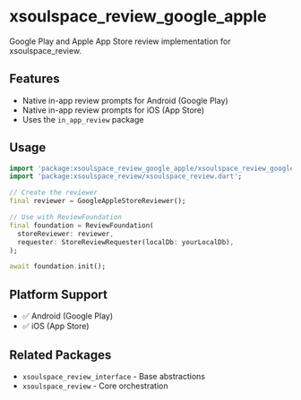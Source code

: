 # xsoulspace_review_google_apple

Google Play and Apple App Store review implementation for xsoulspace_review.

## Features

- Native in-app review prompts for Android (Google Play)
- Native in-app review prompts for iOS (App Store)
- Uses the `in_app_review` package

## Usage

```dart
import 'package:xsoulspace_review_google_apple/xsoulspace_review_google_apple.dart';
import 'package:xsoulspace_review/xsoulspace_review.dart';

// Create the reviewer
final reviewer = GoogleAppleStoreReviewer();

// Use with ReviewFoundation
final foundation = ReviewFoundation(
  storeReviewer: reviewer,
  requester: StoreReviewRequester(localDb: yourLocalDb),
);

await foundation.init();
```

## Platform Support

- ✅ Android (Google Play)
- ✅ iOS (App Store)

## Related Packages

- `xsoulspace_review_interface` - Base abstractions
- `xsoulspace_review` - Core orchestration
